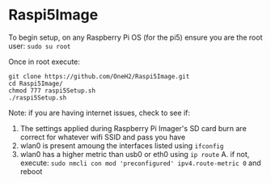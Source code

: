 # Raspi5Image

To begin setup, on any Raspberry Pi OS (for the pi5) ensure you are the root user: `sudo su root`

Once in root execute:
```
git clone https://github.com/OneH2/Raspi5Image.git
cd Raspi5Image/
chmod 777 raspi5Setup.sh
./raspi5Setup.sh
```

Note: if you are having internet issues, check to see if:
  1. The settings applied during Raspberry Pi Imager's SD card burn are correct for whatever wifi SSID and pass you have
  2. wlan0 is present amoung the interfaces listed using `ifconfig`
  3. wlan0 has a higher metric than usb0 or eth0 using `ip route`
     A. if not, execute: `sudo nmcli con mod 'preconfigured' ipv4.route-metric 0` and reboot
